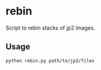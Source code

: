 # rebin

Script to rebin stacks of jp2 images.

## Usage

```bash
python rebin.py path/to/jp2/files
```
